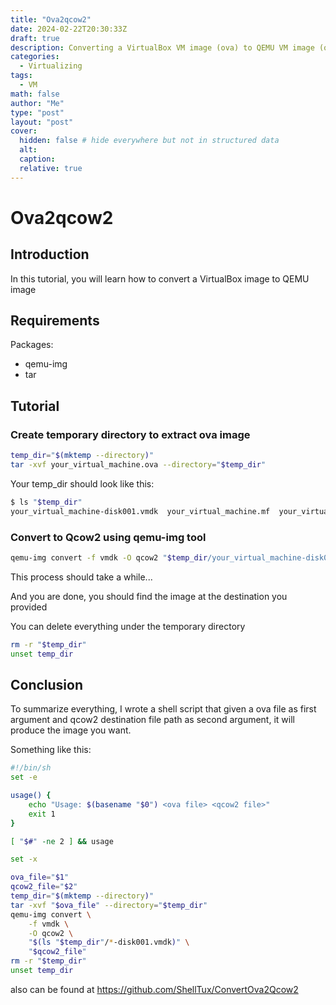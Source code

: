 ```yaml
---
title: "Ova2qcow2"
date: 2024-02-22T20:30:33Z
draft: true
description: Converting a VirtualBox VM image (ova) to QEMU VM image (qcow2)
categories:
  - Virtualizing
tags:
  - VM
math: false
author: "Me"
type: "post"
layout: "post"
cover:
  hidden: false # hide everywhere but not in structured data
  alt: 
  caption: 
  relative: true
---
```




<!--more-->

# Ova2qcow2

## Introduction

In this tutorial, you will learn how to convert a VirtualBox image to QEMU image

## Requirements

Packages:
- qemu-img
- tar

## Tutorial

### Create temporary directory to extract ova image

```sh
temp_dir="$(mktemp --directory)"
tar -xvf your_virtual_machine.ova --directory="$temp_dir"
```

Your temp_dir should look like this:

```sh
$ ls "$temp_dir"
your_virtual_machine-disk001.vmdk  your_virtual_machine.mf  your_virtual_machine.ovf
```

### Convert to Qcow2 using qemu-img tool

```sh
qemu-img convert -f vmdk -O qcow2 "$temp_dir/your_virtual_machine-disk001.vmdk" destination_image.qcow2
```

This process should take a while...

And you are done, you should find the image at the destination you provided

You can delete everything under the temporary directory

```sh
rm -r "$temp_dir"
unset temp_dir
```

## Conclusion

To summarize everything, I wrote a shell script that given a ova file as first
argument and qcow2 destination file path as second argument, it will produce the
image you want.

Something like this:

```sh
#!/bin/sh
set -e

usage() {
	echo "Usage: $(basename "$0") <ova file> <qcow2 file>"
	exit 1
}

[ "$#" -ne 2 ] && usage

set -x

ova_file="$1"
qcow2_file="$2"
temp_dir="$(mktemp --directory)"
tar -xvf "$ova_file" --directory="$temp_dir"
qemu-img convert \
	-f vmdk \
	-O qcow2 \
	"$(ls "$temp_dir"/*-disk001.vmdk)" \
	"$qcow2_file"
rm -r "$temp_dir"
unset temp_dir
```

also can be found at https://github.com/ShellTux/ConvertOva2Qcow2
